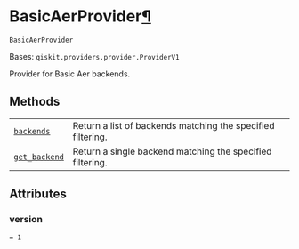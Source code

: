 # BasicAerProvider[¶](#basicaerprovider "Permalink to this headline")

<span id="undefined" />

`BasicAerProvider`

Bases: `qiskit.providers.provider.ProviderV1`

Provider for Basic Aer backends.

## Methods

|                                                                                                                                                                                         |                                                             |
| --------------------------------------------------------------------------------------------------------------------------------------------------------------------------------------- | ----------------------------------------------------------- |
| [`backends`](qiskit.providers.basicaer.BasicAerProvider.backends#qiskit.providers.basicaer.BasicAerProvider.backends "qiskit.providers.basicaer.BasicAerProvider.backends")             | Return a list of backends matching the specified filtering. |
| [`get_backend`](qiskit.providers.basicaer.BasicAerProvider.get_backend#qiskit.providers.basicaer.BasicAerProvider.get_backend "qiskit.providers.basicaer.BasicAerProvider.get_backend") | Return a single backend matching the specified filtering.   |

## Attributes

<span id="undefined" />

### version

`= 1`
